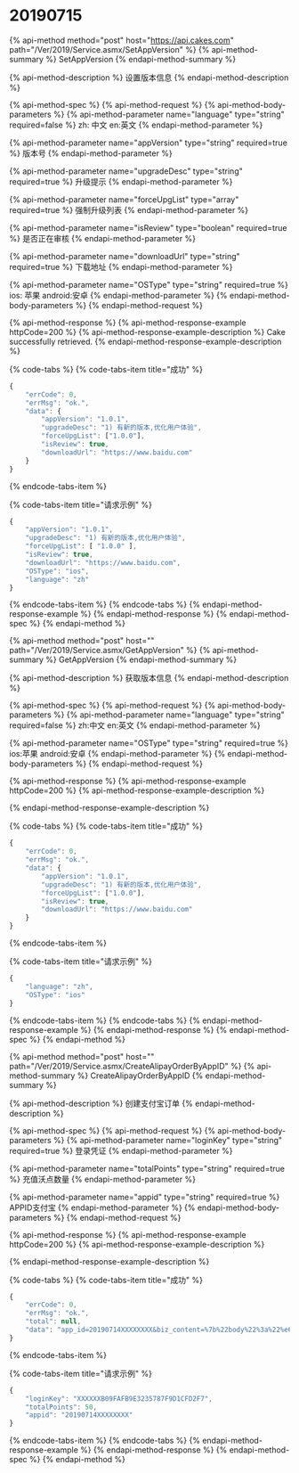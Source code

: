 # 20190715

{% api-method method="post" host="https://api.cakes.com" path="/Ver/2019/Service.asmx/SetAppVersion" %}
{% api-method-summary %}
SetAppVersion
{% endapi-method-summary %}

{% api-method-description %}
设置版本信息
{% endapi-method-description %}

{% api-method-spec %}
{% api-method-request %}
{% api-method-body-parameters %}
{% api-method-parameter name="language" type="string" required=false %}
zh: 中文 en:英文
{% endapi-method-parameter %}

{% api-method-parameter name="appVersion" type="string" required=true %}
版本号
{% endapi-method-parameter %}

{% api-method-parameter name="upgradeDesc" type="string" required=true %}
升级提示
{% endapi-method-parameter %}

{% api-method-parameter name="forceUpgList" type="array" required=true %}
强制升级列表
{% endapi-method-parameter %}

{% api-method-parameter name="isReview" type="boolean" required=true %}
是否正在审核
{% endapi-method-parameter %}

{% api-method-parameter name="downloadUrl" type="string" required=true %}
下载地址
{% endapi-method-parameter %}

{% api-method-parameter name="OSType" type="string" required=true %}
ios: 苹果     android:安卓
{% endapi-method-parameter %}
{% endapi-method-body-parameters %}
{% endapi-method-request %}

{% api-method-response %}
{% api-method-response-example httpCode=200 %}
{% api-method-response-example-description %}
Cake successfully retrieved.
{% endapi-method-response-example-description %}

{% code-tabs %}
{% code-tabs-item title="成功" %}
```javascript
{
	"errCode": 0,
	"errMsg": "ok.",
	"data": {
		"appVersion": "1.0.1",
		"upgradeDesc": "1) 有新的版本,优化用户体验",
		"forceUpgList": ["1.0.0"],
		"isReview": true,
		"downloadUrl": "https://www.baidu.com"
	}
}
```
{% endcode-tabs-item %}

{% code-tabs-item title="请求示例" %}
```javascript
{
	"appVersion": "1.0.1",
	"upgradeDesc": "1) 有新的版本,优化用户体验",
	"forceUpgList": [ "1.0.0" ],
	"isReview": true,
	"downloadUrl": "https://www.baidu.com",
	"OSType": "ios",
	"language": "zh"
}
```
{% endcode-tabs-item %}
{% endcode-tabs %}
{% endapi-method-response-example %}
{% endapi-method-response %}
{% endapi-method-spec %}
{% endapi-method %}

{% api-method method="post" host="" path="/Ver/2019/Service.asmx/GetAppVersion" %}
{% api-method-summary %}
GetAppVersion
{% endapi-method-summary %}

{% api-method-description %}
获取版本信息
{% endapi-method-description %}

{% api-method-spec %}
{% api-method-request %}
{% api-method-body-parameters %}
{% api-method-parameter name="language" type="string" required=false %}
zh:中文 en:英文
{% endapi-method-parameter %}

{% api-method-parameter name="OSType" type="string" required=true %}
ios:苹果 android:安卓
{% endapi-method-parameter %}
{% endapi-method-body-parameters %}
{% endapi-method-request %}

{% api-method-response %}
{% api-method-response-example httpCode=200 %}
{% api-method-response-example-description %}

{% endapi-method-response-example-description %}

{% code-tabs %}
{% code-tabs-item title="成功" %}
```javascript
{
	"errCode": 0,
	"errMsg": "ok.",
	"data": {
		"appVersion": "1.0.1",
		"upgradeDesc": "1) 有新的版本,优化用户体验",
		"forceUpgList": ["1.0.0"],
		"isReview": true,
		"downloadUrl": "https://www.baidu.com"
	}
}
```
{% endcode-tabs-item %}

{% code-tabs-item title="请求示例" %}
```javascript
{
	"language": "zh",
	"OSType": "ios"
}
```
{% endcode-tabs-item %}
{% endcode-tabs %}
{% endapi-method-response-example %}
{% endapi-method-response %}
{% endapi-method-spec %}
{% endapi-method %}

{% api-method method="post" host="" path="/Ver/2019/Service.asmx/CreateAlipayOrderByAppID" %}
{% api-method-summary %}
CreateAlipayOrderByAppID
{% endapi-method-summary %}

{% api-method-description %}
创建支付宝订单
{% endapi-method-description %}

{% api-method-spec %}
{% api-method-request %}
{% api-method-body-parameters %}
{% api-method-parameter name="loginKey" type="string" required=true %}
登录凭证
{% endapi-method-parameter %}

{% api-method-parameter name="totalPoints" type="string" required=true %}
充值沃点数量
{% endapi-method-parameter %}

{% api-method-parameter name="appid" type="string" required=true %}
APPID支付宝
{% endapi-method-parameter %}
{% endapi-method-body-parameters %}
{% endapi-method-request %}

{% api-method-response %}
{% api-method-response-example httpCode=200 %}
{% api-method-response-example-description %}

{% endapi-method-response-example-description %}

{% code-tabs %}
{% code-tabs-item title="成功" %}
```javascript
{
	"errCode": 0,
	"errMsg": "ok.",
	"total": null,
	"data": "app_id=20190714XXXXXXXX&biz_content=%7b%22body%22%3a%22%e6%b2%83%e7%82%b9%e5%85%85%e5%80%bc+%2b+50%22%2c%22subject%22%3a%22%e6%b2%83%e7%82%b9%e5%85%85%e5%80%bc+%2b+50%22%2c%22out_trade_no%22%3a%2220190715W2UJWPVC5Q%22%2c%22timeout_express%22%3a%2215m%22%2c%22total_amount%22%3a%220.01%22%2c%22product_code%22%3a%22QUICK_MSECURITY_PAY%22%2c%22goods_type%22%3a%220%22%7d&charset=utf-8&format=json&method=alipay.trade.app.pay&notify_url=http%3a%2f%2flocalhost%3a31480%2fapi%2fpay%2fnotifyalipay.aspx&sign=oDyXELogMpDMvhNJNi208oI60RtMfyMNdTWpiEQPkwBJX54DrHfuNxJG6h10ZQkhB0gpeYzxH%2f1P1shU1c5ORZnIz3v6KKhkrP3q96tGVQTUK8QRHXxokyPbkDes1yzSDnL5e40P803dMQ%2bptdDdDNP6WS5J7vPt7QtFWjVkclsvwrfDUXZ4WzAh%2bqxpRUL3%2fZrzJZpGi2oTqJY0wTUDUUMPyRYxO7W1fEWrSxqemAKh4c5HgUN5qZkNMQXWO0ZuOcNbkECqA9Laa4Y2UUG1PrLfbRE4n0XYqp0%2bmPCyj2oMDmnMRRGr%2fkEi0ybwHjQlO32Wdj5lvO7U0KW%2bbSxuhg%3d%3d&sign_type=RSA2&timestamp=2019-07-15+14%3a11%3a40&version=1.0"
}
```
{% endcode-tabs-item %}

{% code-tabs-item title="请求示例" %}
```javascript
{
	"loginKey": "XXXXXXB09FAFB9E3235787F9D1CFD2F7",
	"totalPoints": 50,
	"appid": "20190714XXXXXXXX"
}
```
{% endcode-tabs-item %}
{% endcode-tabs %}
{% endapi-method-response-example %}
{% endapi-method-response %}
{% endapi-method-spec %}
{% endapi-method %}

